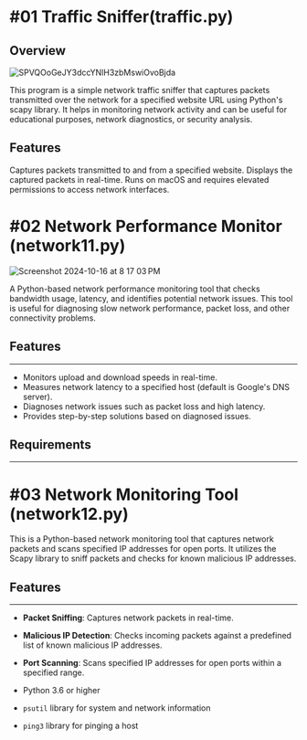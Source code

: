 #01 Traffic Sniffer(traffic.py)
=================
Overview
------------
![SPVQOoGeJY3dccYNlH3zbMswiOvoBjda](https://github.com/user-attachments/assets/9eb692a5-ddd7-4fcc-9714-31852d155579)



This program is a simple network traffic sniffer that captures packets transmitted over the network for a specified website URL using Python's scapy library. It helps in monitoring network activity and can be useful for educational purposes, network diagnostics, or security analysis.

Features
----------
Captures packets transmitted to and from a specified website.
Displays the captured packets in real-time.
Runs on macOS and requires elevated permissions to access network interfaces.

#02 Network Performance Monitor (network11.py)
==============================

![Screenshot 2024-10-16 at 8 17 03 PM](https://github.com/user-attachments/assets/ec180dd2-0537-4d7b-bc54-7fe1a92af4a4)


A Python-based network performance monitoring tool that checks bandwidth usage, latency, and identifies potential network issues. This tool is useful for diagnosing slow network performance, packet loss, and other connectivity problems.

## Features
-----------

- Monitors upload and download speeds in real-time.
- Measures network latency to a specified host (default is Google's DNS server).
- Diagnoses network issues such as packet loss and high latency.
- Provides step-by-step solutions based on diagnosed issues.

## Requirements
----------------




#03 Network Monitoring Tool (network12.py)
=========================================

This is a Python-based network monitoring tool that captures network packets and scans specified IP addresses for open ports. It utilizes the Scapy library to sniff packets and checks for known malicious IP addresses.

## Features
------------

- **Packet Sniffing**: Captures network packets in real-time.
- **Malicious IP Detection**: Checks incoming packets against a predefined list of known malicious IP addresses.
- **Port Scanning**: Scans specified IP addresses for open ports within a specified range.


- Python 3.6 or higher
- `psutil` library for system and network information
- `ping3` library for pinging a host

